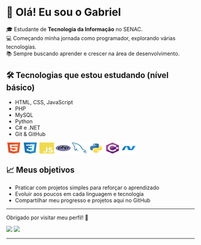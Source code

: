 # 👋 Olá! Eu sou o Gabriel

🎓 Estudante de **Tecnologia da Informação** no SENAC.  
💻 Começando minha jornada como programador, explorando várias tecnologias.  
📚 Sempre buscando aprender e crescer na área de desenvolvimento.

## 🛠️ Tecnologias que estou estudando (nível básico)
- HTML, CSS, JavaScript
- PHP
- MySQL
- Python
- C# e .NET
- Git & GitHub

<div style="display: inline_block">
  <img align="center" alt="Gabriel-HTML" height="30" width="40" src="https://raw.githubusercontent.com/devicons/devicon/master/icons/html5/html5-original.svg">
  <img align="center" alt="Gabriel-CSS" height="30" width="40" src="https://raw.githubusercontent.com/devicons/devicon/master/icons/css3/css3-original.svg">
  <img align="center" alt="Gabriel-JS" height="30" width="40" src="https://raw.githubusercontent.com/devicons/devicon/master/icons/javascript/javascript-plain.svg">
  <img align="center" alt="Gabriel-PHP" height="30" width="40" src="https://raw.githubusercontent.com/devicons/devicon/master/icons/php/php-original.svg">
  <img align="center" alt="Gabriel-MySQL" height="30" width="40" src="https://raw.githubusercontent.com/devicons/devicon/master/icons/mysql/mysql-original.svg">
  <img align="center" alt="Gabriel-Python" height="30" width="40" src="https://raw.githubusercontent.com/devicons/devicon/master/icons/python/python-original.svg">
  <img align="center" alt="Gabriel-Csharp" height="30" width="40" src="https://raw.githubusercontent.com/devicons/devicon/master/icons/csharp/csharp-original.svg">
  <img align="center" alt="Gabriel-DotNet" height="30" width="40" src="https://raw.githubusercontent.com/devicons/devicon/master/icons/dot-net/dot-net-original.svg">
</div>

## 📈 Meus objetivos
- Praticar com projetos simples para reforçar o aprendizado
- Evoluir aos poucos em cada linguagem e tecnologia
- Compartilhar meu progresso e projetos aqui no GitHub

---

Obrigado por visitar meu perfil! 🚀

<div> 
  <a href="www.linkedin.com/in/gabriel-halmenschlager" target="_blank"><img src="https://img.shields.io/badge/-LinkedIn-%230077B5?style=for-the-badge&logo=linkedin&logoColor=white" target="_blank"></a> 
  <a href="gabrielh2007.scs@gmail.com"><img src="https://img.shields.io/badge/-Gmail-%23333?style=for-the-badge&logo=gmail&logoColor=white" target="_blank"></a>
</div>

---

<!-- Se quiser, pode adicionar seus próprios GitHub Stats aqui futuramente -->
